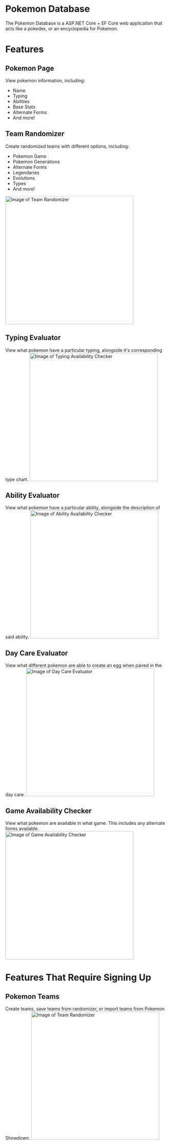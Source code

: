 # Pokemon Database
The Pokemon Database is a ASP.NET Core + EF Core web application that acts like a pokedex, or an encyclopedia for Pokemon.

# Features

## Pokemon Page
View pokemon information, including:
* Name
* Typing
* Abilities
* Base Stats
* Alternate Forms
* And more!

## Team Randomizer
Create randomized teams with different options, including:
* Pokemon Game
* Pokemon Generations
* Alternate Forms
* Legendaries
* Evolutions
* Types
* And more!
<img title="Image of Team Randomizer" src="https://pokemondatabase.azurewebsites.net/images/general/homePage/teamRandomizer.png" object-fit="contain" height="400" />

## Typing Evaluator
View what pokemon have a particular typing, alongside it's corresponding type chart.
<img title="Image of Typing Availability Checker" src="https://pokemondatabase.azurewebsites.net/images/general/homePage/typingEvaluator.png" object-fit="contain" height="400" />

## Ability Evaluator
View what pokemon have a particular ability, alongside the description of said ability.
<img title="Image of Ability Availability Checker" src="https://pokemondatabase.azurewebsites.net/images/general/homePage/abilityEvaluator.png" object-fit="contain" height="400" />

## Day Care Evaluator
View what different pokemon are able to create an egg when paired in the day care.
<img title="Image of Day Care Evaluator" src="https://pokemondatabase.azurewebsites.net/images/general/homePage/dayCareEvaluator.png" object-fit="contain" height="400" />

## Game Availability Checker
View what pokemon are available in what game.  This includes any alternate forms available.
<img title="Image of Game Availability Checker" src="https://pokemondatabase.azurewebsites.net/images/general/homePage/gameAvailability.png" object-fit="contain" height="400" />

# Features That Require Signing Up

## Pokemon Teams
Create teams, save teams from randomizer, or import teams from Pokemon Showdown.
<img title="Image of Team Randomizer" src="https://pokemondatabase.azurewebsites.net/images/general/homePage/pokemonTeams.png" object-fit="contain" height="400" />

